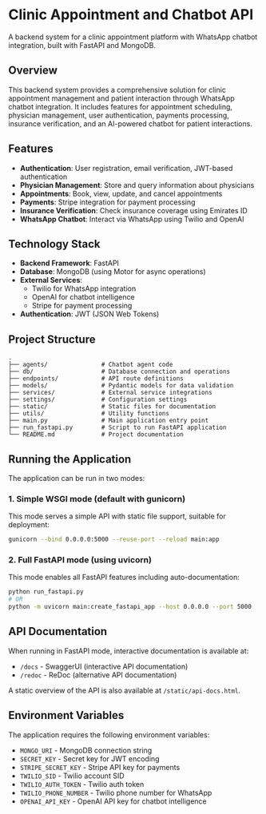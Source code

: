 # Clinic Appointment and Chatbot API

A backend system for a clinic appointment platform with WhatsApp chatbot integration, built with FastAPI and MongoDB.

## Overview

This backend system provides a comprehensive solution for clinic appointment management and patient interaction through WhatsApp chatbot integration. It includes features for appointment scheduling, physician management, user authentication, payments processing, insurance verification, and an AI-powered chatbot for patient interactions.

## Features

- **Authentication**: User registration, email verification, JWT-based authentication
- **Physician Management**: Store and query information about physicians
- **Appointments**: Book, view, update, and cancel appointments
- **Payments**: Stripe integration for payment processing
- **Insurance Verification**: Check insurance coverage using Emirates ID
- **WhatsApp Chatbot**: Interact via WhatsApp using Twilio and OpenAI

## Technology Stack

- **Backend Framework**: FastAPI
- **Database**: MongoDB (using Motor for async operations)
- **External Services**:
  - Twilio for WhatsApp integration
  - OpenAI for chatbot intelligence
  - Stripe for payment processing
- **Authentication**: JWT (JSON Web Tokens)

## Project Structure

```
.
├── agents/               # Chatbot agent code
├── db/                   # Database connection and operations
├── endpoints/            # API route definitions
├── models/               # Pydantic models for data validation
├── services/             # External service integrations
├── settings/             # Configuration settings
├── static/               # Static files for documentation
├── utils/                # Utility functions
├── main.py               # Main application entry point
├── run_fastapi.py        # Script to run FastAPI application
└── README.md             # Project documentation
```

## Running the Application

The application can be run in two modes:

### 1. Simple WSGI mode (default with gunicorn)

This mode serves a simple API with static file support, suitable for deployment:

```bash
gunicorn --bind 0.0.0.0:5000 --reuse-port --reload main:app
```

### 2. Full FastAPI mode (using uvicorn)

This mode enables all FastAPI features including auto-documentation:

```bash
python run_fastapi.py
# OR
python -m uvicorn main:create_fastapi_app --host 0.0.0.0 --port 5000
```

## API Documentation

When running in FastAPI mode, interactive documentation is available at:

- `/docs` - SwaggerUI (interactive API documentation)
- `/redoc` - ReDoc (alternative API documentation)

A static overview of the API is also available at `/static/api-docs.html`.

## Environment Variables

The application requires the following environment variables:

- `MONGO_URI` - MongoDB connection string
- `SECRET_KEY` - Secret key for JWT encoding
- `STRIPE_SECRET_KEY` - Stripe API key for payments
- `TWILIO_SID` - Twilio account SID
- `TWILIO_AUTH_TOKEN` - Twilio auth token
- `TWILIO_PHONE_NUMBER` - Twilio phone number for WhatsApp
- `OPENAI_API_KEY` - OpenAI API key for chatbot intelligence